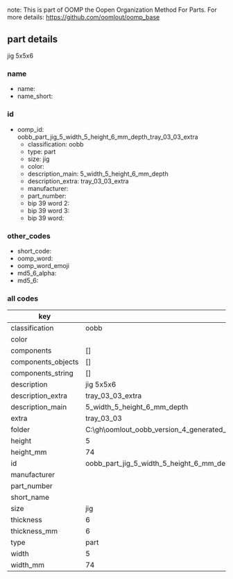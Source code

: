 #   

note: This is part of OOMP the Oopen Organization Method For Parts. For more details: https://github.com/oomlout/oomp_base

##  part details



jig 5x5x6

### name
* name: 
* name_short: 
### id
* oomp_id: oobb_part_jig_5_width_5_height_6_mm_depth_tray_03_03_extra
  * classification: oobb
  * type: part
  * size: jig
  * color: 
  * description_main: 5_width_5_height_6_mm_depth
  * description_extra: tray_03_03_extra
  * manufacturer: 
  * part_number: 
  * bip 39 word 2: 
  * bip 39 word 3: 
  * bip 39 word: 

### other_codes
* short_code: 
* oomp_word: 
* oomp_word_emoji 
* md5_6_alpha: 
* md5_6: 









### all codes 
| key | value |  
| --- | --- |  
| classification | oobb |  
| color |  |  
| components | [] |  
| components_objects | [] |  
| components_string | [] |  
| description | jig 5x5x6 |  
| description_extra | tray_03_03_extra |  
| description_main | 5_width_5_height_6_mm_depth |  
| extra | tray_03_03 |  
| folder | C:\gh\oomlout_oobb_version_4_generated_parts\things\oobb_part_jig_5_width_5_height_6_mm_depth_tray_03_03_extra |  
| height | 5 |  
| height_mm | 74 |  
| id | oobb_part_jig_5_width_5_height_6_mm_depth_tray_03_03_extra |  
| manufacturer |  |  
| part_number |  |  
| short_name |  |  
| size | jig |  
| thickness | 6 |  
| thickness_mm | 6 |  
| type | part |  
| width | 5 |  
| width_mm | 74 |  
